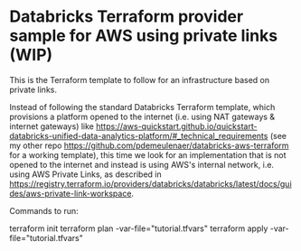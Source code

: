 # Databricks Terraform provider sample for AWS using private links (WIP)

This is the Terraform template to follow for an infrastructure based on private links.

Instead of following the standard Databricks Terraform template, which provisions a platform opened to the internet (i.e. using NAT gateways & internet gateways) like https://aws-quickstart.github.io/quickstart-databricks-unified-data-analytics-platform/#_technical_requirements (see my other repo https://github.com/pdemeulenaer/databricks-aws-terraform for a working template), this time we look for an implementation that is not opened to the internet and instead is using AWS's internal network, i.e. using AWS Private Links, as described in https://registry.terraform.io/providers/databricks/databricks/latest/docs/guides/aws-private-link-workspace.  


Commands to run:

terraform init
terraform plan -var-file="tutorial.tfvars"
terraform apply -var-file="tutorial.tfvars"
